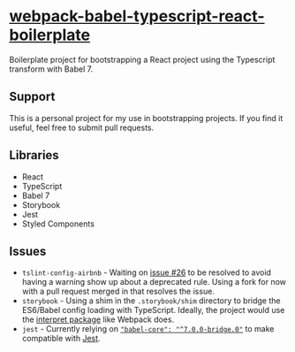 # [webpack-babel-typescript-react-boilerplate]

Boilerplate project for bootstrapping a React project using the Typescript transform with Babel 7.

## Support

This is a personal project for my use in bootstrapping projects. If you find it useful, feel free to submit pull requests.

## Libraries

* React
* TypeScript
* Babel 7
* Storybook
* Jest
* Styled Components

## Issues

* `tslint-config-airbnb` - Waiting on [issue #26] to be resolved to avoid having a warning show up about a deprecated rule. Using a fork for now with a pull request merged in that resolves the issue.
* `storybook` - Using a shim in the `.storybook/shim` directory to bridge the ES6/Babel config loading with TypeScript. Ideally, the project would use the [interpret package] like Webpack does.
* `jest` - Currently relying on [`"babel-core": "^7.0.0-bridge.0"`][babel-core-bridge] to make compatible with [Jest][jest-babel].

[webpack-babel-typescript-react-boilerplate]: https://github.com/strothj/webpack-babel-typescript-react-boilerplate
[issue #26]: https://github.com/progre/tslint-config-airbnb/issues/26
[interpret package]: https://github.com/js-cli/js-interpret
[babel-core-bridge]: https://babeljs.io/blog/2017/09/12/planning-for-7.0
[jest-babel]: https://facebook.github.io/jest/docs/en/getting-started.html

